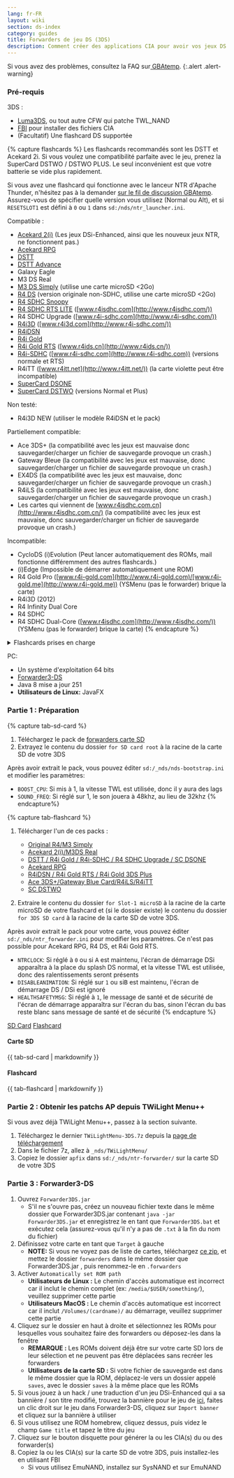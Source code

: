 ```yaml
---
lang: fr-FR
layout: wiki
section: ds-index
category: guides
title: Forwarders de jeu DS (3DS)
description: Comment créer des applications CIA pour avoir vos jeux DS dans le menu d'accueil de votre 3DS
---
```


Si vous avez des problèmes, consultez la FAQ sur[ GBAtemp](https://gbatemp.net/threads/nds-forwarder-cias-for-your-home-menu.426174/).
{:.alert .alert-warning}

### Pré-requis

3DS :
- [Luma3DS](https://github.com/lumateam/luma3ds/releases), ou tout autre CFW qui patche TWL_NAND
- [FBI](https://github.com/Steveice10/FBI/releases) pour installer des fichiers CIA
- (Facultatif) Une flashcard DS supportée

{% capture flashcards %}
Les flashcards recommandés sont les DSTT et Acekard 2i. Si vous voulez une compatibilité parfaite avec le jeu, prenez la SuperCard DSTWO / DSTWO PLUS. Le seul inconvénient est que votre batterie se vide plus rapidement.

Si vous avez une flashcard qui fonctionne avec le lanceur NTR d'Apache Thunder, n'hésitez pas à la demander [sur le fil de discussion GBAtemp](https://gbatemp.net/threads/nds-forwarder-cias-for-your-home-menu.426174/). Assurez-vous de spécifier quelle version vous utilisez (Normal ou Alt), et si `RESETSLOT1` est défini à `0` ou `1` dans `sd:/nds/ntr_launcher.ini`.

Compatible :
- [Acekard 2(i)](http://www.nds-card.com/ProShow.asp?ProID=160) (Les jeux DSi-Enhanced, ainsi que les nouveux jeux NTR, ne fonctionnent pas.)
- [Acekard RPG](http://wiki.gbatemp.net/wiki/Acekard_RPG)
- [DSTT](http://www.nds-card.com/ProShow.asp?ProID=157)
- [DSTT Advance](http://kaze-tado.way-nifty.com/moo/images/2008/11/19/200811202.jpg)
- Galaxy Eagle
- M3 DS Real
- [M3 DS Simply](https://farm2.static.flickr.com/1333/752793411_d91b182eb7.jpg) (utilise une carte microSD <2Go)
- [R4 DS](http://www.nds-card.com/ProShow.asp?ProID=141) (version originale non-SDHC, utilise une carte microSD <2Go)
- [R4 SDHC Snoopy](http://www.nds-card.com/ProShow.asp?ProID=567)
- [R4 SDHC RTS LITE](http://www.nds-card.com/ProShow.asp?ProID=450) ([www.r4isdhc.com](http://www.r4isdhc.com/))
- R4 SDHC Upgrade ([www.r4i-sdhc.com](http://www.r4i-sdhc.com/))
- [R4i3D](http://www.3ds-cart.com/en/other-flashcarts/35-r4i3d-revolution-cart-for-3ds-dsi-dsl-ds.html) ([www.r4i3d.com](http://www.r4i-sdhc.com/))
- [R4iDSN](http://3ds-flashcard.com/home/28-r4idsn-3ds.html)
- [R4i Gold](http://www.nds-card.com/ProShow.asp?ProID=330)
- [R4i Gold RTS](http://www.nds-card.com/ProShow.asp?ProID=149) ([www.r4ids.cn](http://www.r4ids.cn/))
- [R4i-SDHC](http://www.nds-card.com/ProShow.asp?ProID=146) ([www.r4i-sdhc.com](http://www.r4i-sdhc.com)) (versions normale et RTS)
- R4iTT ([www.r4itt.net](http://www.r4itt.net/)) (la carte violette peut être incompatible)
- [SuperCard DSONE](http://wiki.gbatemp.net/wiki/SuperCard_DSONEi)
- [SuperCard DSTWO](http://www.nds-card.com/ProShow.asp?ProID=135) (versions Normal et Plus)

Non testé:
- R4i3D NEW (utiliser le modèle R4iDSN et le pack)

Partiellement compatible:
- Ace 3DS+ (la compatibilité avec les jeux est mauvaise donc sauvegarder/charger un fichier de sauvegarde provoque un crash.)
- Gateway Bleue (la compatibilité avec les jeux est mauvaise, donc sauvegarder/charger un fichier de sauvegarde provoque un crash.)
- EX4DS (la compatibilité avec les jeux est mauvaise, donc sauvegarder/charger un fichier de sauvegarde provoque un crash.)
- R4iLS (la compatibilité avec les jeux est mauvaise, donc sauvegarder/charger un fichier de sauvegarde provoque un crash.)
- Les cartes qui viennent de [www.r4isdhc.com.cn](http://www.r4isdhc.com.cn/) (la compatibilité avec les jeux est mauvaise, donc sauvegarder/charger un fichier de sauvegarde provoque un crash.)

Incompatible:
- CycloDS (i)Evolution (Peut lancer automatiquement des ROMs, mail fonctionne différemment des autres flashcards.)
- (i)Edge (Impossible de démarrer automatiquement une ROM)
- R4 Gold Pro ([www.r4i-gold.com](http://www.r4i-gold.com)/[www.r4i-gold.me](http://www.r4i-gold.me)) (YSMenu (pas le forwarder) brique la carte)
- R4i3D (2012)
- R4 Infinity Dual Core
- R4 SDHC
- R4 SDHC Dual-Core ([www.r4isdhc.com](http://www.r4isdhc.com/)) (YSMenu (pas le forwarder) brique la carte)
{% endcapture %}

<details>
    <summary>Flashcards prises en charge</summary>
    <div class="details-content">
        {{ flashcards | markdownify }}
    </div>
</details>

PC:
- Un système d'exploitation 64 bits
- [Forwarder3-DS](https://www.dropbox.com/s/b9de5ii6vm3dxfn/Forwarder3DS-v2.9.6.zip?dl=0)
- Java 8 mise a jour 251
- **Utilisateurs de Linux:** JavaFX

### Partie 1 : Préparation
{% capture tab-sd-card %}
1. Téléchargez le pack de [forwarders carte SD](https://www.dropbox.com/s/k5uaa4jzbtkgm0z/DS%20Game%20Forwarder%20pack%20%283DS%20SD%20Card%29.7z?dl=0)
1. Extrayez le contenu du dossier `for SD card root` à la racine de la carte SD de votre 3DS

Après avoir extrait le pack, vous pouvez éditer `sd:/_nds/nds-bootstrap.ini` et modifier les paramètres:
- `BOOST_CPU`: Si mis à 1, la vitesse TWL est utilisée, donc il y aura des lags
- `SOUND_FREQ`: Si réglé sur 1, le son jouera à 48khz, au lieu de 32khz
{% endcapture%}

{% capture tab-flashcard %}
1. Télécharger l'un de ces packs :
   - [Original R4/M3 Simply](https://www.dropbox.com/s/juxzri7h8bttunh/DS%20Game%20Forwarder%20pack%20%28Original%20R4%2C%20M3%20Simply%29.7z?dl=0)
   - [Acekard 2(i)/M3DS Real](https://www.dropbox.com/s/5elogf885sd62hu/DS%20Game%20Forwarder%20pack%20%28M3DS%20Real%29.7z?dl=0)
   - [DSTT / R4i Gold / R4i-SDHC / R4 SDHC Upgrade / SC DSONE](https://www.dropbox.com/s/xxfmvikwmnvsu63/DS%20Game%20Forwarder%20pack%20%28DSTT%2C%20R4i%20Gold%2C%20R4i-SDHC%2C%20SC%20DSONE%29.7z?dl=0)
   - [Acekard RPG](https://drive.google.com/file/d/0B2_1xHkEp2_6OHVuZEJwU1BKbEU/view?usp=sharing)
   - [R4iDSN / R4i Gold RTS / R4i Gold 3DS Plus](https://www.dropbox.com/s/j8nquh073k9y0h7/DS%20Game%20Forwarder%20pack%20%28R4iDSN%2C%20R4i%20Gold%20RTS%29.7z?dl=0)
   - [Ace 3DS+/Gateway Blue Card/R4iLS/R4iTT](https://www.dropbox.com/s/fd7dzhn8burcq02/DS%20Game%20Forwarder%20pack%20%28Ace3DS%2C%20GW%20Blue%20Card%2C%20R4iTT%29.7z?dl=0)
   - [SC DSTWO](https://www.dropbox.com/s/pyyg0vq8b0nmhqd/DS%20Game%20Forwarder%20pack%20%28SC%20DSTWO%29.7z?dl=0)

1. Extraire le contenu du dossier `for Slot-1 microSD` à la racine de la carte microSD de votre flashcard et (si le dossier existe) le contenu du dossier `for 3DS SD card` à la racine de la carte SD de votre 3DS.

Après avoir extrait le pack pour votre carte, vous pouvez éditer `sd:/_nds/ntr_forwarder.ini` pour modifier les paramètres. Ce n'est pas possible pour Acekard RPG, R4 DS, et R4i Gold RTS.
- `NTRCLOCK`: Si réglé à `0` ou si <kbd class="face">A</kbd> est maintenu, l'écran de démarrage DSi apparaîtra à la place du splash DS normal, et la vitesse TWL est utilisée, donc des ralentissements seront présents
- `DISABLEANIMATION`: Si réglé sur `1` ou si<kbd class="face">B</kbd> est maintenu, l'écran de démarrage DS / DSi est ignoré
- `HEALTHSAFETYMSG`: Si réglé à `1`, le message de santé et de sécurité de l'écran de démarrage apparaîtra sur l'écran du bas, sinon l'écran du bas reste blanc sans message de santé et de sécurité
{% endcapture %}

<div class="tab-container">
    <div class="pb-3">
        <a class="tab-link btn btn-outline-secondary tab-default" href="#tab-sd-card" onclick="openTab(event, event.currentTarget)" data-tab-name="sd-card">SD Card</a>
        <a class="tab-link btn btn-outline-secondary" href="#tab-flashcard" onclick="openTab(event, event.currentTarget)" data-tab-name="flashcard">Flashcard</a>
    </div>
    <div id="tab-sd-card">
        <noscript><h4>Carte SD</h4></noscript>
        {{ tab-sd-card | markdownify }}
    </div>
    <div id="tab-flashcard">
        <noscript><h4>Flashcard</h4></noscript>
        {{ tab-flashcard | markdownify }}
    </div>
</div>

### Partie 2 : Obtenir les patchs AP depuis TWiLight Menu++
Si vous avez déjà TWiLight Menu++, passez à la section suivante.
1. Téléchargez le dernier `TWiLightMenu-3DS.7z` depuis la [page de téléchargement](https://github.com/DS-Homebrew/TWiLightMenu/releases)
1. Dans le fichier 7z, allez à `_nds/TWiLightMenu/`
1. Copiez le dossier `apfix` dans `sd:/_nds/ntr-forwarder/` sur la carte SD de votre 3DS

### Partie 3 : Forwarder3-DS
1. Ouvrez `Forwarder3DS.jar`
   - S'il ne s'ouvre pas, créez un nouveau fichier texte dans le même dossier que Forwarder3DS.jar contenant `java -jar Forwarder3DS.jar` et enregistrez le en tant que `Forwarder3DS.bat` et exécutez cela (assurez-vous qu'il n'y a pas de `.txt` à la fin du nom du fichier)
1. Définissez votre carte en tant que `Target` à gauche
   - **NOTE:** Si vous ne voyez pas de liste de cartes, téléchargez [ce zip](https://github.com/Olmectron/olmectron.github.io/archive/master.zip), et mettez le dossier `forwarders` dans le même dossier que Forwarder3DS.jar , puis renommez-le en `.forwarders`
1. Activer `Automatically set ROM path`
   - **Utilisateurs de Linux :** Le chemin d'accès automatique est incorrect car il inclut le chemin complet (ex: `/media/$USER/something/`), veuillez supprimer cette partie
   - **Utilisateurs MacOS :** Le chemin d'accès automatique est incorrect car il inclut `/Volumes/(cardname)/` au démarrage, veuillez supprimer cette partie
1. Cliquez sur le dossier en haut à droite et sélectionnez les ROMs pour lesquelles vous souhaitez faire des forwarders ou déposez-les dans la fenêtre
   - **REMARQUE :** Les ROMs doivent déjà être sur votre carte SD lors de leur sélection et ne peuvent pas être déplacées sans recréer les forwarders
   - **Utilisateurs de la carte SD :** Si votre fichier de sauvegarde est dans le même dossier que la ROM, déplacez-le vers un dossier appelé `saves`, avec le dossier `saves` à la même place que les ROMs
1. Si vous jouez à un hack / une traduction d'un jeu DSi-Enhanced qui a sa bannière / son titre modifié, trouvez la bannière pour le jeu de [ici](https://www.dropbox.com/sh/igr47pr0q5bh4p5/AAA9Dy8VOGfBLUA6KdLDSDW-a?dl=0), faites un clic droit sur le jeu dans Forwarder3-DS, cliquez sur `Import banner `et cliquez sur la bannière à utiliser
1. Si vous utilisez une ROM homebrew, cliquez dessus, puis videz le champ `Game title` et tapez le titre du jeu
1. Cliquez sur le bouton disquette pour générer la ou les CIA(s) du ou des forwarder(s)
1. Copiez la ou les CIA(s) sur la carte SD de votre 3DS, puis installez-les en utilisant FBI
   - Si vous utilisez EmuNAND, installez sur SysNAND et sur EmuNAND
